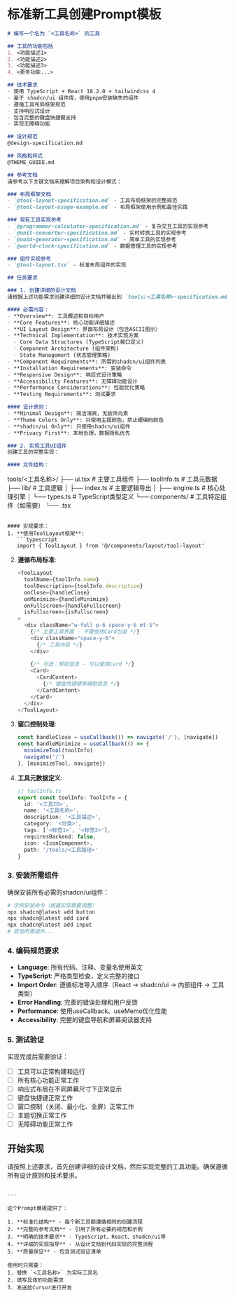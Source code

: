 # 标准新工具创建Prompt模板

```markdown
# 编写一个名为 `<工具名称>` 的工具

## 工具的功能包括
1. <功能描述1>
2. <功能描述2>
3. <功能描述3>
4. <更多功能...>

## 技术要求
- 使用 TypeScript + React 18.2.0 + tailwindcss 4
- 基于 shadcn/ui 组件库，使用pnpm安装缺失的组件
- 遵循工具布局框架规范
- 支持响应式设计
- 包含完整的键盘快捷键支持
- 实现无障碍功能

## 设计规范
@design-specification.md

## 风格和样式
@THEME_GUIDE.md

## 参考文档
请参考以下关键文档来理解项目架构和设计模式：

### 布局框架文档
- `@tool-layout-specification.md` - 工具布局框架的完整规范
- `@tool-layout-usage-example.md` - 布局框架使用示例和最佳实践

### 现有工具实现参考
- `@programmer-calculator-specification.md` - 复杂交互工具的实现参考
- `@unit-converter-specification.md` - 实时转换工具的实现参考  
- `@uuid-generator-specification.md` - 简单工具的实现参考
- `@world-clock-specification.md` - 数据管理工具的实现参考

### 组件实现参考
- `@tool-layout.tsx` - 标准布局组件的实现

## 任务要求

### 1. 创建详细的设计文档
请根据上述功能需求创建详细的设计文档并输出到 `tools/<工具名称>-specification.md`，包含：

#### 必需内容：
- **Overview**: 工具概述和目标用户
- **Core Features**: 核心功能详细描述
- **UI Layout Design**: 界面布局设计（包含ASCII图示）
- **Technical Implementation**: 技术实现方案
  - Core Data Structures (TypeScript接口定义)
  - Component Architecture (组件架构)
  - State Management (状态管理策略)
- **Component Requirements**: 所需的shadcn/ui组件列表
- **Installation Requirements**: 安装命令
- **Responsive Design**: 响应式设计策略
- **Accessibility Features**: 无障碍功能设计
- **Performance Considerations**: 性能优化策略
- **Testing Requirements**: 测试要求

#### 设计原则：
- **Minimal Design**: 简洁清爽，无装饰元素
- **Theme Colors Only**: 只使用主题颜色，禁止硬编码颜色
- **shadcn/ui Only**: 只使用shadcn/ui组件
- **Privacy First**: 本地处理，数据隐私优先

### 2. 实现工具UI组件
创建工具的完整实现：

#### 文件结构：
```
tools/<工具名称>/
├── ui.tsx                 # 主要工具组件
├── toolInfo.ts           # 工具元数据
├── lib/                  # 工具逻辑
│   ├── index.ts          # 主要逻辑导出
│   ├── engine.ts         # 核心处理引擎
│   └── types.ts          # TypeScript类型定义
└── components/           # 工具特定组件（如需要）
    └── <component>.tsx
```

#### 实现要求：
1. **使用ToolLayout框架**: 
   ```typescript
   import { ToolLayout } from '@/components/layout/tool-layout'
   ```

2. **遵循布局标准**:
   ```typescript
   <ToolLayout
     toolName={toolInfo.name}
     toolDescription={toolInfo.description}
     onClose={handleClose}
     onMinimize={handleMinimize}
     onFullscreen={handleFullscreen}
     isFullscreen={isFullscreen}
   >
     <div className="w-full p-6 space-y-6 mt-5">
       {/* 主要工具界面 - 不要使用Card包装 */}
       <div className="space-y-6">
         {/* 工具内容 */}
       </div>
       
       {/* 可选：帮助信息 - 可以使用Card */}
       <Card>
         <CardContent>
           {/* 键盘快捷键等辅助信息 */}
         </CardContent>
       </Card>
     </div>
   </ToolLayout>
   ```

3. **窗口控制处理**:
   ```typescript
   const handleClose = useCallback(() => navigate('/'), [navigate])
   const handleMinimize = useCallback(() => {
     minimizeTool(toolInfo)
     navigate('/')
   }, [minimizeTool, navigate])
   ```

4. **工具元数据定义**:
   ```typescript
   // toolInfo.ts
   export const toolInfo: ToolInfo = {
     id: '<工具ID>',
     name: '<工具名称>',
     description: '<工具描述>',
     category: '<分类>',
     tags: ['<标签1>', '<标签2>'],
     requiresBackend: false,
     icon: <IconComponent>,
     path: '/tools/<工具路径>'
   }
   ```

### 3. 安装所需组件
确保安装所有必需的shadcn/ui组件：
```bash
# 示例安装命令（根据实际需要调整）
npx shadcn@latest add button
npx shadcn@latest add card
npx shadcn@latest add input
# 其他所需组件...
```

### 4. 编码规范要求
- **Language**: 所有代码、注释、变量名使用英文
- **TypeScript**: 严格类型检查，定义完整的接口
- **Import Order**: 遵循标准导入顺序（React -> shadcn/ui -> 内部组件 -> 工具类型）
- **Error Handling**: 完善的错误处理和用户反馈
- **Performance**: 使用useCallback、useMemo优化性能
- **Accessibility**: 完整的键盘导航和屏幕阅读器支持

### 5. 测试验证
实现完成后需要验证：
- [ ] 工具可以正常构建和运行
- [ ] 所有核心功能正常工作
- [ ] 响应式布局在不同屏幕尺寸下正常显示
- [ ] 键盘快捷键正常工作
- [ ] 窗口控制（关闭、最小化、全屏）正常工作
- [ ] 主题切换正常工作
- [ ] 无障碍功能正常工作

## 开始实现
请按照上述要求，首先创建详细的设计文档，然后实现完整的工具功能。确保遵循所有设计原则和技术要求。
```

---

这个Prompt模板提供了：

1. **标准化结构** - 每个新工具都遵循相同的创建流程
2. **完整的参考文档** - 引用了所有必要的规范和示例
3. **明确的技术要求** - TypeScript、React、shadcn/ui等
4. **详细的实现指导** - 从设计文档到代码实现的完整流程
5. **质量保证** - 包含测试验证清单

使用时只需要：
1. 替换 `<工具名称>` 为实际工具名
2. 填写具体的功能需求
3. 发送给Cursor进行开发 